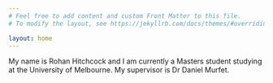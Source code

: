 ```yaml
---
# Feel free to add content and custom Front Matter to this file.
# To modify the layout, see https://jekyllrb.com/docs/themes/#overriding-theme-defaults

layout: home
---
```


My name is Rohan Hitchcock and I am currently a Masters student studying at 
the University of Melbourne. My supervisor is Dr Daniel Murfet. 

